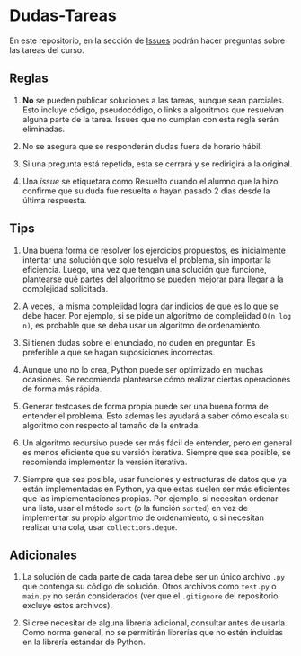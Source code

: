 # Dudas-Tareas

En este repositorio, en la sección de [Issues](https://github.com/PUC-IIC2283/Dudas-Tareas/issues) podrán hacer preguntas sobre las tareas del curso.

## Reglas

1. **No** se pueden publicar soluciones a las tareas, aunque sean parciales. Esto incluye código, pseudocódigo, o links a algoritmos que resuelvan alguna parte de la tarea. Issues que no cumplan con esta regla serán eliminadas.

2. No se asegura que se responderán dudas fuera de horario hábil.

3. Si una pregunta está repetida, esta se cerrará y se redirigirá a la original.

4. Una _issue_ se etiquetara como Resuelto cuando el alumno que la hizo confirme que su duda fue resuelta o hayan pasado 2 dias desde la última respuesta.


## Tips

1. Una buena forma de resolver los ejercicios propuestos, es inicialmente intentar una solución que solo resuelva el problema, sin importar la eficiencia. Luego, una vez que tengan una solución que funcione, plantearse qué partes del algoritmo se pueden mejorar para llegar a la complejidad solicitada.

2. A veces, la misma complejidad logra dar indicios de que es lo que se debe hacer. Por ejemplo, si se pide un algoritmo de complejidad `O(n log n)`, es probable que se deba usar un algoritmo de ordenamiento.

3. Si tienen dudas sobre el enunciado, no duden en preguntar. Es preferible a que se hagan suposiciones incorrectas.

4. Aunque uno no lo crea, Python puede ser optimizado en muchas ocasiones. Se recomienda plantearse cómo realizar ciertas operaciones de forma más rápida.

5. Generar testcases de forma propia puede ser una buena forma de entender el problema. Esto ademas les ayudará a saber cómo escala su algoritmo con respecto al tamaño de la entrada.

6. Un algoritmo recursivo puede ser más fácil de entender, pero en general es menos eficiente que su versión iterativa. Siempre que sea posible, se recomienda implementar la versión iterativa.

7. Siempre que sea posible, usar funciones y estructuras de datos que ya están implementadas en Python, ya que estas suelen ser más eficientes que las implementaciones propias. Por ejemplo, si necesitan ordenar una lista, usar el método `sort` (o la función `sorted`) en vez de implementar su propio algoritmo de ordenamiento, o si necesitan realizar una cola, usar `collections.deque`.


## Adicionales

1. La solución de cada parte de cada tarea debe ser un único archivo `.py` que contenga su código de solución. Otros archivos como `test.py` o `main.py` no serán considerados (ver que el `.gitignore` del repositorio excluye estos archivos).

2. Si cree necesitar de alguna librería adicional, consultar antes de usarla. Como norma general, no se permitirán librerías que no estén incluidas en la librería estándar de Python.
